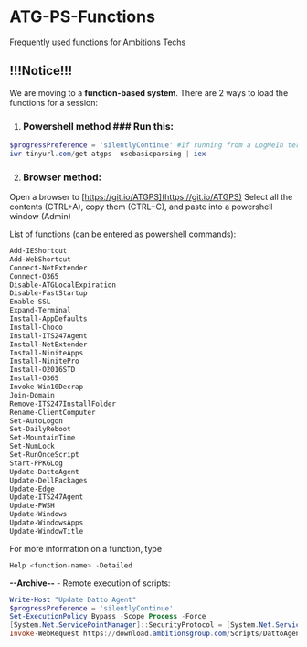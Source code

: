 # ATG-PS-Functions
Frequently used functions for Ambitions Techs

## **!!!Notice!!!** ##

We are moving to a **function-based system**. There are 2 ways to load the functions for a session:

1) ### Powershell method ###  Run this:
```powershell
$progressPreference = 'silentlyContinue' #If running from a LogMeIn terminal
iwr tinyurl.com/get-atgps -usebasicparsing | iex
```

2) ### Browser method: ###
Open a browser to [https://git.io/ATGPS](https://git.io/ATGPS)
Select all the contents (CTRL+A), copy them (CTRL+C), and paste into a powershell window (Admin)


List of functions (can be entered as powershell commands):
```powershell
Add-IEShortcut
Add-WebShortcut
Connect-NetExtender
Connect-O365
Disable-ATGLocalExpiration
Disable-FastStartup
Enable-SSL
Expand-Terminal
Install-AppDefaults
Install-Choco
Install-ITS247Agent
Install-NetExtender
Install-NiniteApps
Install-NinitePro
Install-O2016STD
Install-O365
Invoke-Win10Decrap
Join-Domain
Remove-ITS247InstallFolder
Rename-ClientComputer
Set-AutoLogon
Set-DailyReboot
Set-MountainTime
Set-NumLock
Set-RunOnceScript
Start-PPKGLog
Update-DattoAgent
Update-DellPackages
Update-Edge
Update-ITS247Agent
Update-PWSH
Update-Windows
Update-WindowsApps
Update-WindowTitle
```
For more information on a function, type 
```powershell 
Help <function-name> -Detailed
```

**--Archive--** - Remote execution of scripts:

```powershell
Write-Host "Update Datto Agent"
$progressPreference = 'silentlyContinue'
Set-ExecutionPolicy Bypass -Scope Process -Force
[System.Net.ServicePointManager]::SecurityProtocol = [System.Net.ServicePointManager]::SecurityProtocol -bor 3072
Invoke-WebRequest https://download.ambitionsgroup.com/Scripts/DattoAgentUpdate.txt -UseBasicParsing | Invoke-Expression
```
